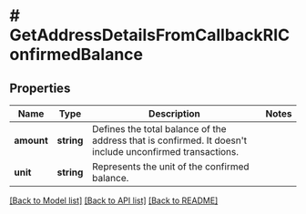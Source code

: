 # # GetAddressDetailsFromCallbackRIConfirmedBalance

## Properties

Name | Type | Description | Notes
------------ | ------------- | ------------- | -------------
**amount** | **string** | Defines the total balance of the address that is confirmed. It doesn&#39;t include unconfirmed transactions. |
**unit** | **string** | Represents the unit of the confirmed balance. |

[[Back to Model list]](../../README.md#models) [[Back to API list]](../../README.md#endpoints) [[Back to README]](../../README.md)

